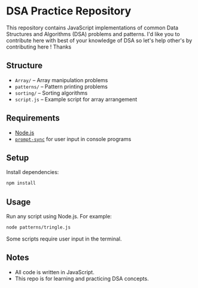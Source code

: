 # DSA Practice Repository

This repository contains JavaScript implementations of common Data Structures and Algorithms (DSA) problems and patterns. I'd like you to contribute here with best of your knowledge of DSA so let's help other's by contributing here ! Thanks

## Structure

- `Array/` – Array manipulation problems
- `patterns/` – Pattern printing problems
- `sorting/` – Sorting algorithms
- `script.js` – Example script for array arrangement

## Requirements

- [Node.js](https://nodejs.org/)
- [`prompt-sync`](https://www.npmjs.com/package/prompt-sync) for user input in console programs

## Setup

Install dependencies:
```sh
npm install
```

## Usage

Run any script using Node.js. For example:
```sh
node patterns/tringle.js
```

Some scripts require user input in the terminal.

## Notes

- All code is written in JavaScript.
- This repo is for learning and practicing DSA concepts.